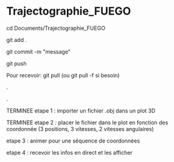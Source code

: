 # Trajectographie_FUEGO

cd Documents/Trajectographie_FUEGO

git add .


git commit -m "message"


git push



Pour recevoir: git pull (ou git pull -f si besoin)

.

.

TERMINEE etape 1 : importer un fichier .obj dans un plot 3D

TERMINEE etape 2 : placer le fichier dans le plot en fonction des coordonnée (3 positions, 3 vitesses, 2 vitesses angulaires)

etape 3 : animer pour une séquence de coordonnées

etape 4 : recevoir les infos en direct et les afficher
